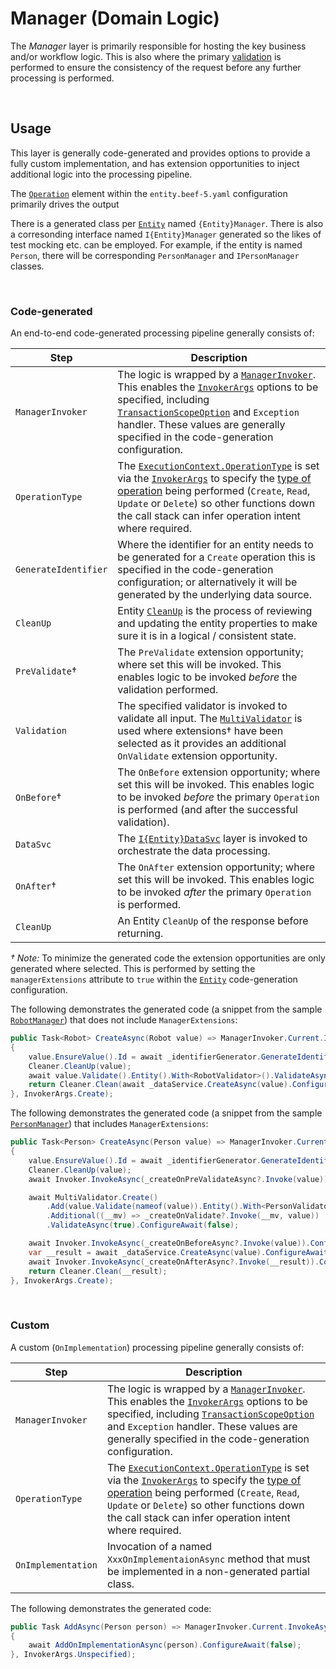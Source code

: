 ﻿# Manager (Domain Logic)

The *Manager* layer is primarily responsible for hosting the key business and/or workflow logic. This is also where the primary [validation](https://github.com/Avanade/CoreEx/tree/main/src/CoreEx.Validation) is performed to ensure the consistency of the request before any further processing is performed.

<br>

## Usage

This layer is generally code-generated and provides options to provide a fully custom implementation, and has extension opportunities to inject additional logic into the processing pipeline.

The [`Operation`](./Entity-Operation-Config.md) element within the `entity.beef-5.yaml` configuration primarily drives the output

There is a generated class per [`Entity`](./Entity-Entity-Config.md) named `{Entity}Manager`. There is also a corresonding interface named `I{Entity}Manager` generated so the likes of test mocking etc. can be employed. For example, if the entity is named `Person`, there will be corresponding `PersonManager` and `IPersonManager` classes.

<br/>

### Code-generated
 
An end-to-end code-generated processing pipeline generally consists of:

Step | Description
-|-
`ManagerInvoker` | The logic is wrapped by a [`ManagerInvoker`](https://github.com/Avanade/CoreEx/blob/main/src/CoreEx/Invokers/ManagerInvoker.cs). This enables the [`InvokerArgs`](https://github.com/Avanade/CoreEx/blob/main/src/CoreEx/Invokers/InvokerArgs.cs) options to be specified, including [`TransactionScopeOption`](https://docs.microsoft.com/en-us/dotnet/api/system.transactions.transactionscopeoption) and `Exception` handler. These values are generally specified in the code-generation configuration.
`OperationType` | The [`ExecutionContext.OperationType`](https://github.com/Avanade/CoreEx/blob/main/src/CoreEx/ExecutionContext.cs) is set via the [`InvokerArgs`](https://github.com/Avanade/CoreEx/blob/main/src/CoreEx/Invokers/InvokerArgs.cs) to specify the [type of operation](https://github.com/Avanade/CoreEx/blob/main/src/CoreEx/OperationType.cs) being performed (`Create`, `Read`, `Update` or `Delete`) so other functions down the call stack can infer operation intent where required.
`GenerateIdentifier` | Where the identifier for an entity needs to be generated for a `Create` operation this is specified in the code-generation configuration; or alternatively it will be generated by the underlying data source. 
`CleanUp` | Entity [`CleanUp`](https://github.com/Avanade/CoreEx/blob/main/src/CoreEx/Entities/Cleaner.cs) is the process of reviewing and updating the entity properties to make sure it is in a logical / consistent state.
`PreValidate`&dagger; | The `PreValidate` extension opportunity; where set this will be invoked. This enables logic to be invoked _before_ the validation performed.
`Validation` | The specified validator is invoked to validate all input. The [`MultiValidator`](https://github.com/Avanade/CoreEx/blob/main/src/CoreEx/Validation/MultiValidator.cs) is used where extensions&dagger; have been selected as it provides an additional `OnValidate` extension opportunity.
`OnBefore`&dagger; | The `OnBefore` extension opportunity; where set this will be invoked. This enables logic to be invoked _before_ the primary `Operation` is performed (and after the successful validation).
`DataSvc` | The [`I{Entity}DataSvc`](./Layer-DataSvc.md) layer is invoked to orchestrate the data processing.
`OnAfter`&dagger; | The `OnAfter` extension opportunity; where set this will be invoked. This enables logic to be invoked _after_ the primary `Operation` is performed.
`CleanUp` | An Entity `CleanUp` of the response before returning.

_&dagger; Note:_ To minimize the generated code the extension opportunities are only generated where selected. This is performed by setting the `managerExtensions` attribute to `true` within the [`Entity`](./Entity-Entity-Config.md) code-generation configuration.

The following demonstrates the generated code (a snippet from the sample [`RobotManager`](../samples/Demo/Beef.Demo.Business/Generated/RobotManager.cs)) that does not include `ManagerExtensions`:

``` csharp
public Task<Robot> CreateAsync(Robot value) => ManagerInvoker.Current.InvokeAsync(this, async _ =>
{
    value.EnsureValue().Id = await _identifierGenerator.GenerateIdentifierAsync<Guid, Robot>().ConfigureAwait(false);
    Cleaner.CleanUp(value);
    await value.Validate().Entity().With<RobotValidator>().ValidateAsync(true).ConfigureAwait(false);
    return Cleaner.Clean(await _dataService.CreateAsync(value).ConfigureAwait(false));
}, InvokerArgs.Create);
```

The following demonstrates the generated code (a snippet from the sample [`PersonManager`](../samples/Demo/Beef.Demo.Business/Generated/PersonManager.cs)) that includes `ManagerExtensions`:

``` csharp
public Task<Person> CreateAsync(Person value) => ManagerInvoker.Current.InvokeAsync(this, async _ =>
{
    value.EnsureValue().Id = await _identifierGenerator.GenerateIdentifierAsync<Guid, Person>().ConfigureAwait(false);
    Cleaner.CleanUp(value);
    await Invoker.InvokeAsync(_createOnPreValidateAsync?.Invoke(value)).ConfigureAwait(false);

    await MultiValidator.Create()
        .Add(value.Validate(nameof(value)).Entity().With<PersonValidator>())
        .Additional((__mv) => _createOnValidate?.Invoke(__mv, value))
        .ValidateAsync(true).ConfigureAwait(false);

    await Invoker.InvokeAsync(_createOnBeforeAsync?.Invoke(value)).ConfigureAwait(false);
    var __result = await _dataService.CreateAsync(value).ConfigureAwait(false);
    await Invoker.InvokeAsync(_createOnAfterAsync?.Invoke(__result)).ConfigureAwait(false);
    return Cleaner.Clean(__result);
}, InvokerArgs.Create);
```

<br/>

### Custom

A custom (`OnImplementation`) processing pipeline generally consists of:

Step | Description
-|-
`ManagerInvoker` | The logic is wrapped by a [`ManagerInvoker`](https://github.com/Avanade/CoreEx/blob/main/src/CoreEx/Invokers/ManagerInvoker.cs). This enables the [`InvokerArgs`](https://github.com/Avanade/CoreEx/blob/main/src/CoreEx/Invokers/InvokerArgs.cs) options to be specified, including [`TransactionScopeOption`](https://docs.microsoft.com/en-us/dotnet/api/system.transactions.transactionscopeoption) and `Exception` handler. These values are generally specified in the code-generation configuration.
`OperationType` | The [`ExecutionContext.OperationType`](https://github.com/Avanade/CoreEx/blob/main/src/CoreEx/ExecutionContext.cs) is set via the [`InvokerArgs`](https://github.com/Avanade/CoreEx/blob/main/src/CoreEx/Invokers/InvokerArgs.cs) to specify the [type of operation](https://github.com/Avanade/CoreEx/blob/main/src/CoreEx/OperationType.cs) being performed (`Create`, `Read`, `Update` or `Delete`) so other functions down the call stack can infer operation intent where required.
`OnImplementation` | Invocation of a named `XxxOnImplementaionAsync` method that must be implemented in a non-generated partial class.

The following demonstrates the generated code:

``` csharp
public Task AddAsync(Person person) => ManagerInvoker.Current.InvokeAsync(this, async _ =>
{
    await AddOnImplementationAsync(person).ConfigureAwait(false);
}, InvokerArgs.Unspecified);
```